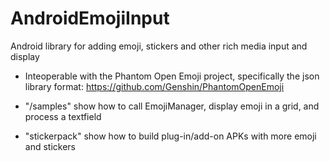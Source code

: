AndroidEmojiInput
=================

Android library for adding emoji, stickers and other rich media input and display

- Inteoperable with the Phantom Open Emoji project, specifically the json library format: 
https://github.com/Genshin/PhantomOpenEmoji

- "/samples" show how to call EmojiManager, display emoji in a grid, and process a textfield

- "stickerpack" show how to build plug-in/add-on APKs with more emoji and stickers
